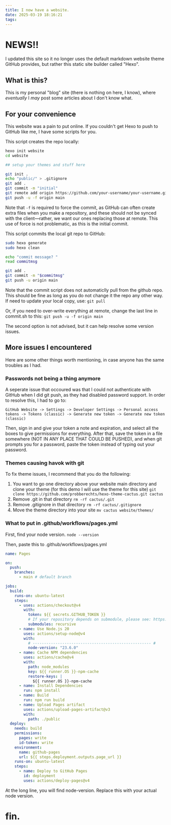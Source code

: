 ```yaml
---
title: I now have a website.
date: 2025-03-19 18:16:21
tags:
---
```


# NEWS!!
I updated this site so it no longer uses the default markdown website theme GitHub provides, but rather this static site builder called "Hexo".

## What is this?
This is my personal "blog" site (there is nothing on here, I know), where *eventually* I *may* post some articles about I don't know what.

## For your convenience
This website was a pain to put online. If you couldn't get Hexo to push to GitHub like me, I have some scripts for you.

This script creates the repo locally:
```bash init.sh
hexo init website
cd website

## setup your themes and stuff here

git init .
echo "public/" > .gitignore
git add .
git commit -m "initial"
git remote add origin https://github.com/your-username/your-username.github.io.git
git push -u -f origin main
```

Note that `-f` is required to force the commit, as GitHub can often create extra files when you make a repository, and these should not be synced with the client—rather, we want our ones replacing those at remote. This use of force is not problematic, as this is the initial commit.

This script commits the local git repo to GitHub:
```bash commit.sh
sudo hexo generate
sudo hexo clean

echo "commit message? "
read commitmsg

git add .
git commit -m "$commitmsg"
git push -u origin main
```

Note that the commit script does not automaticlly pull from the github repo. This should be fine as long as you do not change it the repo any other way. If need to update your local copy, use:
`git pull`

Or, if you need to over-write everything at remote, change the last line in commit.sh to this:
`git push -u -f origin main`

The second option is not advised, but it can help resolve some version issues.

## More issues I encountered

Here are some other things worth mentioning, in case anyone has the same troubles as I had.

### Passwords not being a thing anymore

A seperate issue that occoured was that I could not authenticate with GitHub when I did git push, as they had disabled password support. In order to resolve this, I had to go to:

`GitHub Website -> Settings -> Developer Settings -> Personal access tokens -> Tokens (classic) -> Generate new token -> Generate new token (classic)`

Then, sign in and give your token a note and expiration, and select all the boxes to give permissions for everything.
After that, save the token in a file somewhere (NOT IN ANY PLACE THAT COULD BE PUSHED), and when git prompts you for a password, paste the token instead of typing out your password.

### Themes causing havok with git

To fix theme issues, I recommend that you do the following:
1. You want to go one directory above your website main directory and clone your theme (for this demo I will use the theme for this site)
    `git clone https://github.com/probberechts/hexo-theme-cactus.git cactus`
2. Remove .git in that directory
    `rm -rf cactus/.git`
3. Remove .gitignore in that directory
    `rm -rf cactus/.gitignore`
4. Move the theme directory into your site
    `mv cactus website/themes/`

### What to put in .github/workflows/pages.yml

First, find your node version.
`node --version`

Then, paste this to .github/workflows/pages.yml
```yaml .github/workflows/pages.yml
name: Pages

on:
  push:
    branches:
      - main # default branch

jobs:
  build:
    runs-on: ubuntu-latest
    steps:
      - uses: actions/checkout@v4
        with:
          token: ${{ secrets.GITHUB_TOKEN }}
          # If your repository depends on submodule, please see: https://github.com/actions/checkout
          submodules: recursive
      - name: Use Node.js 20
        uses: actions/setup-node@v4
        with:
          # ---------------------------------------------------- #
          node-version: "23.6.0"
      - name: Cache NPM dependencies
        uses: actions/cache@v4
        with:
          path: node_modules
          key: ${{ runner.OS }}-npm-cache
          restore-keys: |
            ${{ runner.OS }}-npm-cache
      - name: Install Dependencies
        run: npm install
      - name: Build
        run: npm run build
      - name: Upload Pages artifact
        uses: actions/upload-pages-artifact@v3
        with:
          path: ./public
  deploy:
    needs: build
    permissions:
      pages: write
      id-token: write
    environment:
      name: github-pages
      url: ${{ steps.deployment.outputs.page_url }}
    runs-on: ubuntu-latest
    steps:
      - name: Deploy to GitHub Pages
        id: deployment
        uses: actions/deploy-pages@v4
```

At the long line, you will find node-version. Replace this with your actual node version.


# fin.